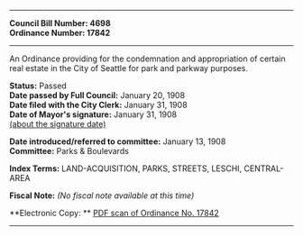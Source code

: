 * * * * *  
  
**Council Bill Number: [](#h0)[](#h2)4698**   
**Ordinance Number: 17842**  
  
* * * * *  
  
An Ordinance providing for the condemnation and appropriation of certain real estate in the City of Seattle for park and parkway purposes.  
  
**Status:** Passed   
**Date passed by Full Council:** January 20, 1908   
**Date filed with the City Clerk:** January 31, 1908   
**Date of Mayor's signature:** January 31, 1908   
[(about the signature date)](/~public/approvaldate.htm)   
  
  
**Date introduced/referred to committee:** January 13, 1908   
**Committee:** Parks & Boulevards   
  
**Index Terms:** LAND-ACQUISITION, PARKS, STREETS, LESCHI, CENTRAL-AREA  
  
**Fiscal Note:** *(No fiscal note available at this time)*  
  
**Electronic Copy: ** [PDF scan of Ordinance No. 17842](/~archives/Ordinances/Ord_17842.pdf)  
  
* * * * *  
